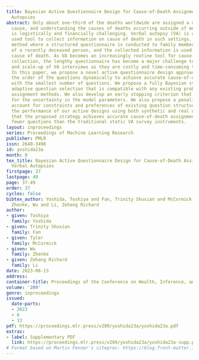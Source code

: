 ```yaml
---
title: Bayesian Active Questionnaire Design for Cause-of-Death Assignment Using Verbal
  Autopsies
abstract: Only about one-third of the deaths worldwide are assigned a medically-certified
  cause, and understanding the causes of deaths occurring outside of medical facilities
  is logistically and financially challenging. Verbal autopsy (VA) is a routinely
  used tool to collect information on cause of death in such settings. VA is a survey-based
  method where a structured questionnaire is conducted to family members or caregivers
  of a recently deceased person, and the collected information is used to infer the
  cause of death. As VA becomes an increasingly routine tool for cause-of-death data
  collection, the lengthy questionnaire has become a major challenge to the implementation
  and scale-up of VA interviews as they are costly and time-consuming to conduct.
  In this paper, we propose a novel active questionnaire design approach that optimizes
  the order of the questions dynamically to achieve accurate cause-of-death assignment
  with the smallest number of questions. We propose a fully Bayesian strategy for
  adaptive question selection that is compatible with any existing probabilistic cause-of-death
  assignment methods. We also develop an early stopping criterion that fully accounts
  for the uncertainty in the model parameters. We also propose a penalized score to
  account for constraints and preferences of existing question structures. We evaluate
  the performance of our active designs using both synthetic and real data, demonstrating
  that the proposed strategy achieves accurate cause-of-death assignment using considerably
  fewer questions than the traditional static VA survey instruments.
layout: inproceedings
series: Proceedings of Machine Learning Research
publisher: PMLR
issn: 2640-3498
id: yoshida23a
month: 0
tex_title: Bayesian Active Questionnaire Design for Cause-of-Death Assignment Using
  Verbal Autopsies
firstpage: 37
lastpage: 49
page: 37-49
order: 37
cycles: false
bibtex_author: Yoshida, Toshiya and Fan, Trinity Shuxian and McCormick, Tyler and
  Zhenke, Wu and Li, Zehang Richard
author:
- given: Toshiya
  family: Yoshida
- given: Trinity Shuxian
  family: Fan
- given: Tyler
  family: McCormick
- given: Wu
  family: Zhenke
- given: Zehang Richard
  family: Li
date: 2023-06-13
address:
container-title: Proceedings of the Conference on Health, Inference, and Learning
volume: '209'
genre: inproceedings
issued:
  date-parts:
  - 2023
  - 6
  - 13
pdf: https://proceedings.mlr.press/v209/yoshida23a/yoshida23a.pdf
extras:
- label: Supplementary PDF
  link: https://proceedings.mlr.press/v209/yoshida23a/yoshida23a-supp.pdf
# Format based on Martin Fenner's citeproc: https://blog.front-matter.io/posts/citeproc-yaml-for-bibliographies/
---
```


